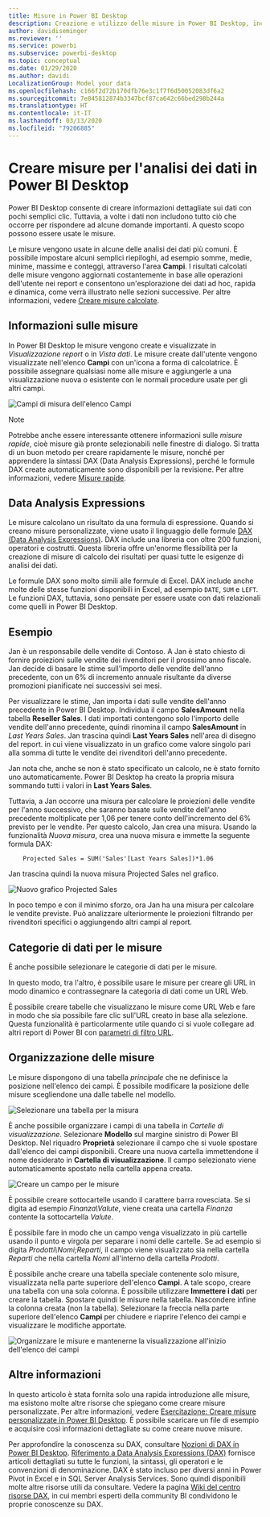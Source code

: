 ```yaml
---
title: Misure in Power BI Desktop
description: Creazione e utilizzo delle misure in Power BI Desktop, incluse misure rapide e sintassi DAX
author: davidiseminger
ms.reviewer: ''
ms.service: powerbi
ms.subservice: powerbi-desktop
ms.topic: conceptual
ms.date: 01/29/2020
ms.author: davidi
LocalizationGroup: Model your data
ms.openlocfilehash: c166f2d72b170dfb76e3c1f7f6d50052083df6a2
ms.sourcegitcommit: 7e845812874b3347bcf87ca642c66bed298b244a
ms.translationtype: HT
ms.contentlocale: it-IT
ms.lasthandoff: 03/13/2020
ms.locfileid: "79206885"
---
```

# <a name="create-measures-for-data-analysis-in-power-bi-desktop"></a>Creare misure per l'analisi dei dati in Power BI Desktop

Power BI Desktop consente di creare informazioni dettagliate sui dati con pochi semplici clic. Tuttavia, a volte i dati non includono tutto ciò che occorre per rispondere ad alcune domande importanti. A questo scopo possono essere usate le misure.

Le misure vengono usate in alcune delle analisi dei dati più comuni. È possibile impostare alcuni semplici riepiloghi, ad esempio somme, medie, minime, massime e conteggi, attraverso l'area **Campi**. I risultati calcolati delle misure vengono aggiornati costantemente in base alle operazioni dell'utente nei report e consentono un'esplorazione dei dati ad hoc, rapida e dinamica, come verrà illustrato nelle sezioni successive. Per altre informazioni, vedere [Creare misure calcolate](/learn/modules/model-data-power-bi/4b-create-calculated-measures).

## <a name="understanding-measures"></a>Informazioni sulle misure

In Power BI Desktop le misure vengono create e visualizzate in *Visualizzazione report* o in *Vista dati*. Le misure create dall'utente vengono visualizzate nell'elenco **Campi** con un'icona a forma di calcolatrice. È possibile assegnare qualsiasi nome alle misure e aggiungerle a una visualizzazione nuova o esistente con le normali procedure usate per gli altri campi.

![Campi di misura dell'elenco Campi](media/desktop-measures/measuresinpbid_measinfieldlist.png)

> [!NOTE]
> Potrebbe anche essere interessante ottenere informazioni sulle *misure rapide*, cioè misure già pronte selezionabili nelle finestre di dialogo. Si tratta di un buon metodo per creare rapidamente le misure, nonché per apprendere la sintassi DAX (Data Analysis Expressions), perché le formule DAX create automaticamente sono disponibili per la revisione. Per altre informazioni, vedere [Misure rapide](desktop-quick-measures.md).
> 
> 

## <a name="data-analysis-expressions"></a>Data Analysis Expressions

Le misure calcolano un risultato da una formula di espressione. Quando si creano misure personalizzate, viene usato il linguaggio delle formule [DAX (Data Analysis Expressions)](/dax/). DAX include una libreria con oltre 200 funzioni, operatori e costrutti. Questa libreria offre un'enorme flessibilità per la creazione di misure di calcolo dei risultati per quasi tutte le esigenze di analisi dei dati.

Le formule DAX sono molto simili alle formule di Excel. DAX include anche molte delle stesse funzioni disponibili in Excel, ad esempio `DATE`, `SUM` e `LEFT`. Le funzioni DAX, tuttavia, sono pensate per essere usate con dati relazionali come quelli in Power BI Desktop.

## <a name="lets-look-at-an-example"></a>Esempio

Jan è un responsabile delle vendite di Contoso. A Jan è stato chiesto di fornire proiezioni sulle vendite dei rivenditori per il prossimo anno fiscale. Jan decide di basare le stime sull'importo delle vendite dell'anno precedente, con un 6% di incremento annuale risultante da diverse promozioni pianificate nei successivi sei mesi.

Per visualizzare le stime, Jan importa i dati sulle vendite dell'anno precedente in Power BI Desktop. Individua il campo **SalesAmount** nella tabella **Reseller Sales**. I dati importati contengono solo l'importo delle vendite dell'anno precedente, quindi rinomina il campo **SalesAmount** in *Last Years Sales*. Jan trascina quindi **Last Years Sales** nell'area di disegno del report. in cui viene visualizzato in un grafico come valore singolo pari alla somma di tutte le vendite dei rivenditori dell'anno precedente.

Jan nota che, anche se non è stato specificato un calcolo, ne è stato fornito uno automaticamente. Power BI Desktop ha creato la propria misura sommando tutti i valori in **Last Years Sales**.

Tuttavia, a Jan occorre una misura per calcolare le proiezioni delle vendite per l'anno successivo, che saranno basate sulle vendite dell'anno precedente moltiplicate per 1,06 per tenere conto dell'incremento del 6% previsto per le vendite. Per questo calcolo, Jan crea una misura. Usando la funzionalità *Nuova misura*, crea una nuova misura e immette la seguente formula DAX:

```dax
    Projected Sales = SUM('Sales'[Last Years Sales])*1.06
```

Jan trascina quindi la nuova misura Projected Sales nel grafico.

![Nuovo grafico Projected Sales](media/desktop-measures/measuresinpbid_lastyearsales.png)

In poco tempo e con il minimo sforzo, ora Jan ha una misura per calcolare le vendite previste. Può analizzare ulteriormente le proiezioni filtrando per rivenditori specifici o aggiungendo altri campi al report.

## <a name="data-categories-for-measures"></a>Categorie di dati per le misure

È anche possibile selezionare le categorie di dati per le misure.

In questo modo, tra l'altro, è possibile usare le misure per creare gli URL in modo dinamico e contrassegnare la categoria di dati come un URL Web.

È possibile creare tabelle che visualizzano le misure come URL Web e fare in modo che sia possibile fare clic sull'URL creato in base alla selezione. Questa funzionalità è particolarmente utile quando ci si vuole collegare ad altri report di Power BI con [parametri di filtro URL](service-url-filters.md).

## <a name="organizing-your-measures"></a>Organizzazione delle misure

Le misure dispongono di una tabella *principale* che ne definisce la posizione nell'elenco dei campi. È possibile modificare la posizione delle misure scegliendone una dalle tabelle nel modello.

![Selezionare una tabella per la misura](media/desktop-measures/measures-03.png)

È anche possibile organizzare i campi di una tabella in *Cartelle di visualizzazione*. Selezionare **Modello** sul margine sinistro di Power BI Desktop. Nel riquadro **Proprietà** selezionare il campo che si vuole spostare dall'elenco dei campi disponibili. Creare una nuova cartella immettendone il nome desiderato in **Cartella di visualizzazione**. Il campo selezionato viene automaticamente spostato nella cartella appena creata.

![Creare un campo per le misure](media/desktop-measures/measures-04.gif)

È possibile creare sottocartelle usando il carattere barra rovesciata. Se si digita ad esempio *Finanza\Valute*, viene creata una cartella *Finanza* contente la sottocartella *Valute*.

È possibile fare in modo che un campo venga visualizzato in più cartelle usando il punto e virgola per separare i nomi delle cartelle. Se ad esempio si digita *Prodotti\Nomi;Reparti*, il campo viene visualizzato sia nella cartella *Reparti* che nella cartella *Nomi* all'interno della cartella *Prodotti*.

È possibile anche creare una tabella speciale contenente solo misure, visualizzata nella parte superiore dell'elenco **Campi**. A tale scopo, creare una tabella con una sola colonna. È possibile utilizzare **Immettere i dati** per creare la tabella. Spostare quindi le misure nella tabella. Nascondere infine la colonna creata (non la tabella). Selezionare la freccia nella parte superiore dell'elenco **Campi** per chiudere e riaprire l'elenco dei campi e visualizzare le modifiche apportate.

![Organizzare le misure e mantenerne la visualizzazione all'inizio dell'elenco dei campi](media/desktop-measures/measures-05.png)

## <a name="learn-more"></a>Altre informazioni

In questo articolo è stata fornita solo una rapida introduzione alle misure, ma esistono molte altre risorse che spiegano come creare misure personalizzate. Per altre informazioni, vedere [Esercitazione: Creare misure personalizzate in Power BI Desktop](desktop-tutorial-create-measures.md). È possibile scaricare un file di esempio e acquisire così informazioni dettagliate su come creare nuove misure.  

Per approfondire la conoscenza su DAX, consultare [Nozioni di DAX in Power BI Desktop](desktop-quickstart-learn-dax-basics.md). [Riferimento a Data Analysis Expressions (DAX)](/dax/) fornisce articoli dettagliati su tutte le funzioni, la sintassi, gli operatori e le convenzioni di denominazione. DAX è stato incluso per diversi anni in Power Pivot in Excel e in SQL Server Analysis Services. Sono quindi disponibili molte altre risorse utili da consultare. Vedere la pagina [Wiki del centro risorse DAX](https://social.technet.microsoft.com/wiki/contents/articles/1088.dax-resource-center.aspx), in cui membri esperti della community BI condividono le proprie conoscenze su DAX.
